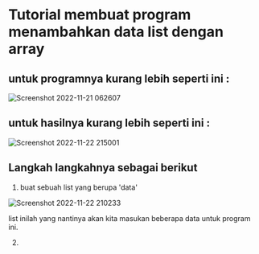 # Tutorial membuat program menambahkan data list dengan array

## untuk programnya kurang lebih seperti ini :

![Screenshot 2022-11-21 062607](https://user-images.githubusercontent.com/115614957/203343044-23b29418-6ed5-4e91-a532-5d3eccf6cb80.png)

## untuk hasilnya kurang lebih seperti ini :

![Screenshot 2022-11-22 215001](https://user-images.githubusercontent.com/115614957/203345936-99abef4d-1f0f-42be-a1b6-1fb291175d9a.png)

## Langkah langkahnya sebagai berikut

1. buat sebuah list yang berupa 'data'

![Screenshot 2022-11-22 210233](https://user-images.githubusercontent.com/115614957/203343058-671ca166-f3ba-4a66-a5ac-ac3fe658deb4.png)

list inilah yang nantinya akan kita masukan beberapa data untuk program ini.

2. 


